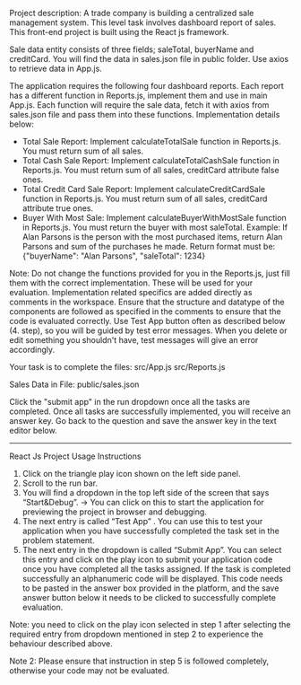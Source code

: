 Project description:
A trade company is building a centralized sale management system. This level task involves dashboard report of sales.
This front-end project is built using the React js framework.

Sale data entity consists of three fields; saleTotal, buyerName and creditCard. You will find the data in sales.json file in public folder.
Use axios to retrieve data in App.js.

The application requires the following four dashboard reports. Each report has a different function in Reports.js, 
implement them and use in main App.js. Each function will require the sale data, fetch it with axios from sales.json file and 
pass them into these functions. Implementation details below:

- Total Sale Report: Implement calculateTotalSale function in Reports.js. You must return sum of all sales.
- Total Cash Sale Report: Implement calculateTotalCashSale function in Reports.js. You must return sum of all sales, creditCard attribute false ones.
- Total Credit Card Sale Report: Implement calculateCreditCardSale function in Reports.js. You must return sum of all sales, creditCard attribute true ones.
- Buyer With Most Sale: Implement calculateBuyerWithMostSale function in Reports.js. You must return the buyer with most saleTotal. Example: If 
 Alan Parsons is the person with the most purchased items, return Alan Parsons and sum of the purchases he made. Return format must
  be: {"buyerName": "Alan Parsons", "saleTotal": 1234}

Note: Do not change the functions provided for you in the Reports.js, just fill them with the correct implementation. These will be used for your evaluation.
Implementation related specifics are added directly as comments in the workspace. Ensure that the structure and
datatype of the components are followed as specified in the comments to ensure that the code is evaluated correctly.
Use Test App button often as described below (4. step), so you will be guided by test error messages. When you delete or edit something you shouldn't have,
test messages will give an error accordingly.

Your task is to complete the files:
src/App.js
src/Reports.js

Sales Data in File:
public/sales.json

Click the "submit app" in the run dropdown once all the tasks are completed.
Once all tasks are successfully implemented, you will receive an answer key. Go back to the question and save the answer key in the text editor below.

---

React Js Project Usage Instructions

1. Click on the triangle play icon shown on the left side panel.
2. Scroll to the run bar.
3. You will find a dropdown in the top left side of the screen that says “Start&Debug”. -> You can click on this to start the application for previewing the project in browser and debugging.
4. The next entry is called “Test App” . You can use this to test your application when you have successfully completed the task set in the problem statement.
5. The next entry in the dropdown is called “Submit App”. You can select this entry and click on the play icon to submit your application code once you have completed all the tasks assigned.
   If the task is completed successfully an alphanumeric code will be displayed. This code needs to be pasted in the answer box provided in the platform,
   and the save answer button below it needs to be clicked to successfully complete evaluation.

Note: you need to click on the play icon selected in step 1 after selecting the required entry from dropdown mentioned in step 2 to experience the behaviour described above.

Note 2: Please ensure that instruction in step 5 is followed completely, otherwise your code may not be evaluated.
